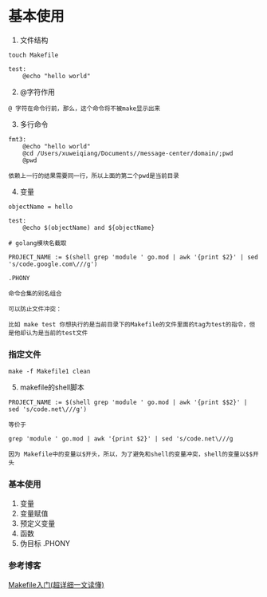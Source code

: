 # 基本使用

1. 文件结构

```
touch Makefile
```

```
test:
    @echo "hello world"
```

2. @字符作用

```
@ 字符在命令行前，那么，这个命令将不被make显示出来
```

3. 多行命令

```
fmt3:
	@echo "hello world"
	@cd /Users/xuweiqiang/Documents//message-center/domain/;pwd
	@pwd
```
```
依赖上一行的结果需要同一行，所以上面的第二个pwd是当前目录
```

4. 变量

```
objectName = hello

test:
    @echo $(objectName) and ${objectName}

# golang模块名截取

PROJECT_NAME := $(shell grep 'module ' go.mod | awk '{print $2}' | sed 's/code.google.com\///g')
```

```
.PHONY 

命令合集的别名组合

可以防止文件冲突：

比如 make test 你想执行的是当前目录下的Makefile的文件里面的tag为test的指令，但是他却认为是当前的test文件

```

### 指定文件
```
make -f Makefile1 clean
```

5. makefile的shell脚本

```
PROJECT_NAME := $(shell grep 'module ' go.mod | awk '{print $$2}' | sed 's/code.net\///g')

等价于

grep 'module ' go.mod | awk '{print $2}' | sed 's/code.net\///g

因为 Makefile中的变量以$开头，所以，为了避免和shell的变量冲突，shell的变量以$$开头
```


### 基本使用

1. 变量
2. 变量赋值
3. 预定义变量
4. 函数
5. 伪目标 .PHONY


### 参考博客

[Makefile入门(超详细一文读懂)](https://blog.csdn.net/ZBraveHeart/article/details/123187908)